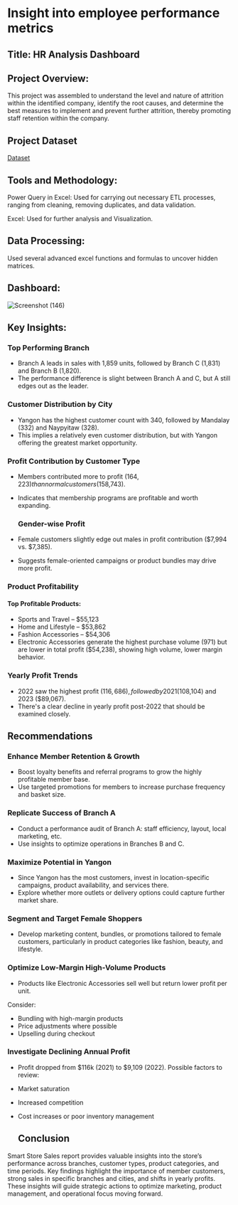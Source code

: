 # Insight into employee performance metrics

## Title: HR Analysis Dashboard

## Project Overview:

This project was assembled to understand the level and nature of attrition within the identified company, identify the root causes, and determine the best measures to implement and prevent further attrition, thereby promoting staff retention within the company.

## Project Dataset  
[Dataset](https://github.com/Eleazar19/HR-Analysis-Dashboard/blob/main/HR_Analytics.csv)



## Tools and Methodology:

Power Query in Excel: Used for carrying out necessary ETL processes, ranging from cleaning, removing duplicates, and data validation.

Excel: Used for further analysis and Visualization.

## Data Processing:
Used several advanced excel functions and formulas to uncover hidden matrices. 

## Dashboard:
![Screenshot (146)](https://github.com/user-attachments/assets/4379e9a0-c3fe-411f-b424-d88833192210)


## Key Insights:

### Top Performing Branch
- Branch A leads in sales with 1,859 units, followed by Branch C (1,831) and Branch B (1,820).
- The performance difference is slight between Branch A and C, but A still edges out as the leader.

### Customer Distribution by City

- Yangon has the highest customer count with 340, followed by Mandalay (332) and Naypyitaw (328).
- This implies a relatively even customer distribution, but with Yangon offering the greatest market opportunity.

### Profit Contribution by Customer Type
- Members contributed more to profit ($164,223) than normal customers ($158,743).
- Indicates that membership programs are profitable and worth expanding.

  ### Gender-wise Profit
- Female customers slightly edge out males in profit contribution ($7,994 vs. $7,385).
- Suggests female-oriented campaigns or product bundles may drive more profit.

### Product Profitability
#### Top Profitable Products:
- Sports and Travel – $55,123
- Home and Lifestyle – $53,862
- Fashion Accessories – $54,306
- Electronic Accessories generate the highest purchase volume (971) but are lower in total profit ($54,238), showing high volume, lower margin behavior.

### Yearly Profit Trends
- 2022 saw the highest profit ($116,686), followed by 2021 ($108,104) and 2023 ($89,067).
- There's a clear decline in yearly profit post-2022 that should be examined closely.

## Recommendations

### Enhance Member Retention & Growth

- Boost loyalty benefits and referral programs to grow the highly profitable member base.
- Use targeted promotions for members to increase purchase frequency and basket size.

### Replicate Success of Branch A

- Conduct a performance audit of Branch A: staff efficiency, layout, local marketing, etc.
- Use insights to optimize operations in Branches B and C.

### Maximize Potential in Yangon

- Since Yangon has the most customers, invest in location-specific campaigns, product availability, and services there.
- Explore whether more outlets or delivery options could capture further market share.

### Segment and Target Female Shoppers
- Develop marketing content, bundles, or promotions tailored to female customers, particularly in product categories like fashion, beauty, and lifestyle.

### Optimize Low-Margin High-Volume Products

- Products like Electronic Accessories sell well but return lower profit per unit.

Consider:
- Bundling with high-margin products
- Price adjustments where possible
- Upselling during checkout

###  Investigate Declining Annual Profit

- Profit dropped from $116k (2021) to $9,109 (2022).
 Possible factors to review:
- Market saturation
- Increased competition
- Cost increases or poor inventory management

  ## Conclusion

Smart Store Sales report provides valuable insights into the store’s performance across branches, customer types, product categories, and time periods. Key findings highlight the importance of member customers, strong sales in specific branches and cities, and shifts in yearly profits. These insights will guide strategic actions to optimize marketing, product management, and operational focus moving forward.

